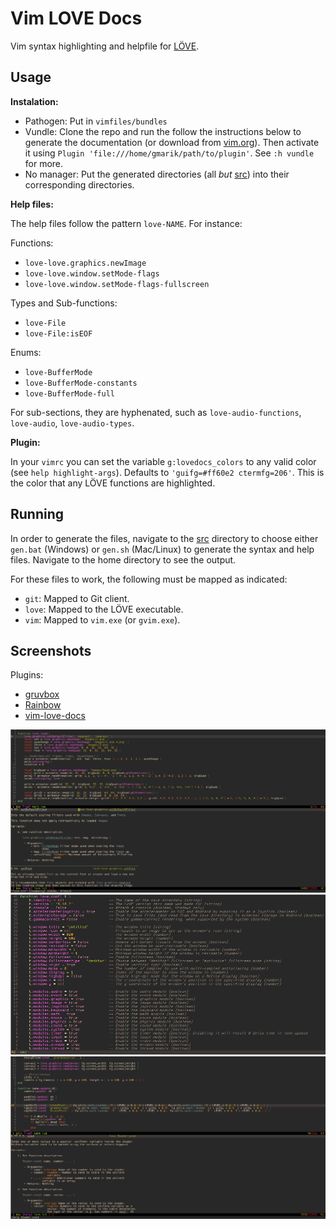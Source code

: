 Vim LOVE Docs
===

Vim syntax highlighting and helpfile for [LÖVE](http://love2d.org).

Usage
---

__Instalation:__

- Pathogen: Put in `vimfiles/bundles`
- Vundle: Clone the repo and run the follow the instructions below to generate the documentation (or download from [vim.org](http://www.vim.org/scripts/script.php?script_id=5298)). Then activate it using `Plugin 'file:///home/gmarik/path/to/plugin'`. See `:h vundle` for more.
- No manager: Put the generated directories (all *but* [src](src)) into their corresponding directories.

__Help files:__

The help files follow the pattern `love-NAME`. For instance:

Functions:
- `love-love.graphics.newImage`
- `love-love.window.setMode-flags`
- `love-love.window.setMode-flags-fullscreen`

Types and Sub-functions:
- `love-File`
- `love-File:isEOF`

Enums:
- `love-BufferMode`
- `love-BufferMode-constants`
- `love-BufferMode-full`

For sub-sections, they are hyphenated, such as `love-audio-functions`, `love-audio`, `love-audio-types`.

__Plugin:__

In your `vimrc` you can set the variable `g:lovedocs_colors` to any valid color (see `help highlight-args`). Defaults to `'guifg=#ff60e2 ctermfg=206'`. This is the color that any LÖVE functions are highlighted.

Running
---

In order to generate the files, navigate to the [src](src) directory to choose either `gen.bat` (Windows) or `gen.sh` (Mac/Linux) to generate the syntax and help files. Navigate to the home directory to see the output. 

For these files to work, the following must be mapped as indicated:

- `git`: Mapped to Git client.
- `love`: Mapped to the LÖVE executable.
- `vim`: Mapped to `vim.exe` (or `gvim.exe`).

Screenshots
---

Plugins:
- [gruvbox](https://github.com/morhetz/gruvbox)
- [Rainbow](https://github.com/luochen1990/rainbow)
- [vim-love-docs](https://github.com/davisdude/vim-love-docs)

![](src/pics/screen1.png)
![](src/pics/screen2.png)
![](src/pics/screen3.png)
